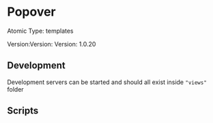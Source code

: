 # Popover

Atomic Type: templates

Version:Version: Version: 1.0.20






## Development

Development servers can be started and should all exist inside `"views"` folder

## Scripts
